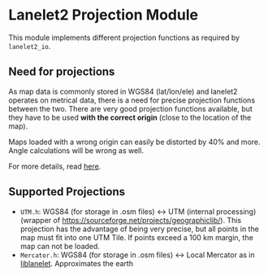 # Lanelet2 Projection Module

This module implements different projection functions as required by `lanelet2_io`.

## Need for projections
As map data is commonly stored in WGS84 (lat/lon/ele) and lanelet2 operates on metrical data, there is a need for precise projection functions between the two. There are very good projection functions available, but they have to be used **with the correct origin** (close to the location of the map).

Maps loaded with a wrong origin can easily be distorted by 40% and more. Angle calculations will be wrong as well.

For more details, read [here](doc/Map_Projections_Coordinate_Systems.md).

## Supported Projections

 - `UTM.h`: WGS84 (for storage in .osm files) <-> UTM (internal processing) (wrapper of https://sourceforge.net/projects/geographiclib/). This projection has the advantage of being very precise, but all points in the map must fit into one UTM Tile. If points exceed a 100 km margin, the map can not be loaded.
 - `Mercator.h`: WGS84 (for storage in .osm files) <-> Local Mercator as in [liblanelet](https://github.com/phbender/liblanelet/blob/master/Commons/mercator.hpp). Approximates the earth
